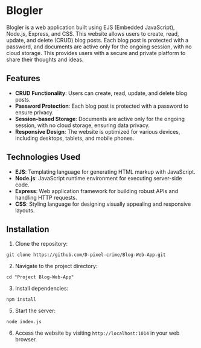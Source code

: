 # Blogler

Blogler is a web application built using EJS (Embedded JavaScript), Node.js, Express, and CSS. This website allows users to create, read, update, and delete (CRUD) blog posts. Each blog post is protected with a password, and documents are active only for the ongoing session, with no cloud storage. This provides users with a secure and private platform to share their thoughts and ideas.

## Features

- **CRUD Functionality**: Users can create, read, update, and delete blog posts.
- **Password Protection**: Each blog post is protected with a password to ensure privacy.
- **Session-based Storage**: Documents are active only for the ongoing session, with no cloud storage, ensuring data privacy.
- **Responsive Design**: The website is optimized for various devices, including desktops, tablets, and mobile phones.

## Technologies Used

- **EJS**: Templating language for generating HTML markup with JavaScript.
- **Node.js**: JavaScript runtime environment for executing server-side code.
- **Express**: Web application framework for building robust APIs and handling HTTP requests.
- **CSS**: Styling language for designing visually appealing and responsive layouts.
  
## Installation

1. Clone the repository:

```
git clone https://github.com/D-pixel-crime/Blog-Web-App.git
```

2. Navigate to the project directory:

```
cd "Project Blog-Web-App"
```

3. Install dependencies:

```
npm install
```


5. Start the server:

```
node index.js
```

6. Access the website by visiting `http://localhost:1014` in your web browser.
